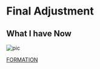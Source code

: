 # Final Adjustment
## What I have Now

![pic](https://wwsiyang.github.io/CODEWORD/SKO/Week_12/week12.gif)

[FORMATION](https://wwsiyang.github.io/CODEWORD/SKO/Week_12/Textparticle_customised_formation_121020_4)
